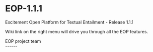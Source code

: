 EOP-1.1.1
=========

Excitement Open Platform for Textual Entailment - Release 1.1.1

Wiki link on the right menu will drive you through all the EOP features.
  
  

EOP project team  
          ------
